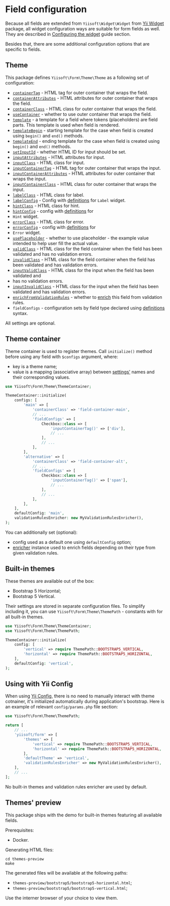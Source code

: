 # Field configuration

Because all fields are extended from `Yiisoft\Widget\Widget` from [Yii Widget](https://github.com/yiisoft/widget) 
package, all widget configuration ways are suitable for form fields as well. They are described in 
[Configuring the widget](https://github.com/yiisoft/widget/blob/master/docs/guide/en/widget-configuring.md) guide 
section.

Besides that, there are some additional configuration options that are specific to fields.

## Theme

This package defines `Yiisoft\Form\Theme\Theme` as a following set of configuration:

- [`containerTag`](field-methods.md#containertag) - HTML tag for outer container that wraps the field.
- [`containerAttributes`](field-methods.md#containerattributes--addcontainerattributes) - HTML attributes for outer 
container that wraps the field.
- [`containerClass`](field-methods.md#containerclass--addcontainerclass) - HTML class for outer container that wraps 
the field.
- [`useContainer`](field-methods.md#usecontainer) - whether to use outer container that wraps the field.
- [`template`](field-methods.md#template) - a template for a field where tokens (placeholders) are field parts. This 
template is used when field is rendered.
- [`templateBegin`](field-methods.md#templatebegin--templateend) - starting template for the case when field is created 
using `begin()` and `end()` methods.
- [`templateEnd`](field-methods.md#templatebegin--templateend) - ending template for the case when field is created
using `begin()` and `end()` methods.
- [`setInputId`](field-methods.md#setinputid) - whether HTML ID for input should be set.
- [`inputAttributes`](field-methods.md#inputattributes--addinputattributes) - HTML attributes for input.
- [`inputClass`](field-methods.md#inputclass--addinputclass) - HTML class for input.
- [`inputContainerTag`](field-methods.md#inputcontainertag) - HTML tag for outer container that wraps the input.
- [`inputContainerAttributes`](field-methods.md#inputcontainerattributes--addinputcontainerattributes) - HTML attributes
for outer container that wraps the input.
- [`inputContainerClass`](field-methods.md#inputcontainerclass--addinputcontainerclass) - HTML class for outer container
that wraps the input.
- [`labelClass`](field-methods.md#labelclass--addlabelclass) - HTML class for label.
- [`labelConfig`](field-methods.md#labelconfig) - Config with [definitions](https://github.com/yiisoft/definitions) for
`Label` widget.
- [`hintClass`](field-methods.md#hintclass--addhintclass) - HTML class for hint.
- [`hintConfig`](field-methods.md#hintconfig) - config with [definitions](https://github.com/yiisoft/definitions) for
- `Hint` widget.
- [`errorClass`](field-methods.md#errorclass--adderrorclass) - HTML class for error.
- [`errorConfig`](field-methods.md#errorconfig) - config with [definitions](https://github.com/yiisoft/definitions) for
- `Error` widget.
- [`usePlaceholder`](field-methods.md#useplaceholder) - whether to use placeholder - the example value intended to help
user fill the actual value.
- [`validClass`](field-methods.md#validclass) - HTML class for the field container when the field has been validated and
has no validation errors.
- [`invalidClass`](field-methods.md#invalidclass) - HTML class for the field container when the field has been validated
and has validation errors. 
- [`inputValidClass`](field-methods.md#inputvalidclass) - HTML class for the input when the field has been validated and
- has no validation errors.
- [`inputInvalidClass`](field-methods.md#inputinvalidclass) - HTML class for the input when the field has been validated
and has validation errors.
- [`enrichFromValidationRules`](field-methods.md#enrichfromvalidationrules) - whether to 
[enrich](validation-rules-enrichment.md) this field from validation rules.
- `fieldConfigs` - configuration sets by field type declared using [definitions](https://github.com/yiisoft/definitions)
syntax.

All settings are optional.

## Theme container

Theme container is used to register themes. Call `initialize()` method before using any field with `$configs` argument,
where:

- key is a theme name;
- value is a mapping (associative array) between [settings'](#theme) names and their corresponding values.

```php
use Yiisoft\Form\Theme\ThemeContainer;

ThemeContainer::initialize(
    configs: [
        'main' => [ 
            'containerClass' => 'field-container-main',
            // ...            
            'fieldConfigs' => [
                Checkbox::class => [
                    'inputContainerTag()' => ['div'],
                    // ...
                ],
                // ...
            ],
        ],
        'alternative' => [
            'containerClass' => 'field-container-alt',
            // ...            
            'fieldConfigs' => [
                Checkbox::class => [
                    'inputContainerTag()' => ['span'],
                    // ...
                ],
                // ...
            ],
        ],      
    ],
    defaultConfig: 'main',
    validationRulesEnricher: new MyValidationRulesEnricher(),
);
```

You can additionally set (optional):

- config used as a default one using `defaultConfig` option;
- [enricher](validation-rules-enrichment.md) instance used to enrich fields depending on their type from given 
validation rules.

## Built-in themes

These themes are available out of the box:

- Bootstrap 5 Horizontal;
- Bootstrap 5 Vertical.

Their settings are stored in separate configuration files. To simplify including it, you can use 
`Yiisoft\Form\Theme\ThemePath` - constants with for all built-in themes.

```php
use Yiisoft\Form\Theme\ThemeContainer;
use Yiisoft\Form\Theme\ThemePath;

ThemeContainer::initialize(
    config: [
        'vertical' => require ThemePath::BOOTSTRAP5_VERTICAL,
        'horizontal' => require ThemePath::BOOTSTRAP5_HORIZONTAL,
    ],
    defaultConfig: 'vertical',
);
```

## Using with Yii Config

When using [Yii Config](https://github.com/yiisoft/config), there is no need to manually interact with theme cotnainer,
it's initialized automatically during application's bootstrap. Here is an example of relevant `config/params.php` file
section:

```php
use Yiisoft\Form\Theme\ThemePath;

return [
    // ...
    'yiisoft/form' => [
        'themes' => [
            'vertical' => require ThemePath::BOOTSTRAP5_VERTICAL,
            'horizontal' => require ThemePath::BOOTSTRAP5_HORIZONTAL,
        ],
        'defaultTheme' => 'vertical',
        'validationRulesEnricher' => new MyValidationRulesEnricher(),
    ],
    // ...
];
```

No built-in themes and validation rules enricher are used by default.

## Themes' preview

This package ships with the demo for built-in themes featuring all available fields.

Prerequisites:

- Docker.

Generating HTML files:

```shell
cd themes-preview
make
```

The generated files will be available at the following paths:

- `themes-preview/bootstrap5/bootstrap5-horizontal.html`;
- `themes-preview/bootstrap5/bootstrap5-vertical.html`;

Use the interner browser of your choice to view them. 
